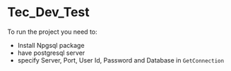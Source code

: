 # Tec_Dev_Test
To run the project you need to:
- Install Npgsql package 
- have postgresql server
- specify Server, Port, User Id, Password and Database in `GetConnection`
